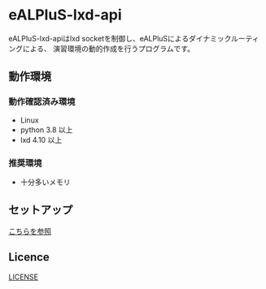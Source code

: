 # eALPluS-lxd-api

eALPluS-lxd-apiはlxd socketを制御し、eALPluSによるダイナミックルーティングによる、
演習環境の動的作成を行うプログラムです。




## 動作環境
### 動作確認済み環境
- Linux 
- python 3.8 以上
- lxd 4.10 以上

### 推奨環境
- 十分多いメモリ

## セットアップ
[こちらを参照][setup]



## Licence
[LICENSE](.github/LICENSE)

[setup]: docs/setup.md
